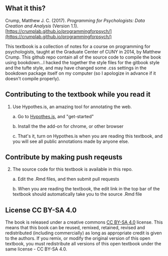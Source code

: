 ## What it this?

Crump, Matthew J. C. (2017). *Programming for Psychologists: Data Creation and Analysis* (Version 1.1). [https://crumplab.github.io/programmingforpsych/](https://crumplab.github.io/programmingforpsych/)

This textbook is a collection of notes for a course on programming for psychologists, taught at the Graduate Center of CUNY in 2014, by Matthew Crump. This github repo contain all of the source code to compile the book using bookdown...I hacked the together the style files for the gitbook style and the tufte style, and may have changed some .css settings in the bookdown package itself on my computer (so I apologize in advance if it doesn't compile properly).

## Contributing to the textbook while you read it 

1. Use Hypothes.is, an amazing tool for annotating the web.
  
    a. Go to [Hypothes.is](https://web.hypothes.is/), and "get-started"
  
    b. Install the the add-on for chrome, or other browser
  
    c. That's it, turn on Hypothes.is when you are reading this textbook, and you will see all public annotations made by anyone else.
  
## Contribute by making push reqeusts

2. The source code for this textbook is available in this repo. 
 
   a. Edit the .Rmd files, and then submit pull requests
  
   b. When you are reading the textbook, the edit link in the top bar of the textbook should automatically take you to the source .Rmd file
 
## License CC BY-SA 4.0

The book is released under a creative commons [CC BY-SA 4.0](https://creativecommons.org/licenses/by-sa/4.0/) license. This means that this book can be reused, remixed, retained, revised and redistributed (including commercially) as long as appropriate credit is given to the authors. If you remix, or modify the original version of this open textbook, you must redistribute all versions of this open textbook under the same license - CC BY-SA 4.0.
